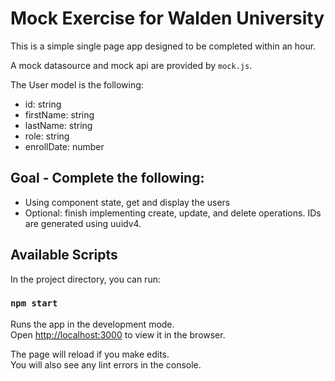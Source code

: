 # Mock Exercise for Walden University

This is a simple single page app designed to be completed within an hour.

A mock datasource and mock api are provided by `mock.js`.

The User model is the following:
- id: string
- firstName: string
- lastName: string
- role: string
- enrollDate: number

## Goal - Complete the following:
 - Using component state, get and display the users
 - Optional: finish implementing create, update, and delete operations.  IDs are generated using uuidv4.

## Available Scripts

In the project directory, you can run:

### `npm start`

Runs the app in the development mode.\
Open [http://localhost:3000](http://localhost:3000) to view it in the browser.

The page will reload if you make edits.\
You will also see any lint errors in the console.